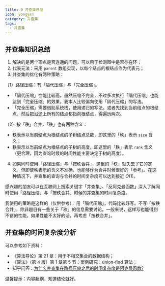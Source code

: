 ```yaml
---
title: 9 并查集总结
icon: yongyan
category: 并查集
tags:
  - 并查集
---
```


## 并查集知识总结

1. 解决的是两个顶点是否连通的问题，可以用于检测图中是否存在环；
2. 代表元法：采用 `parent` 数组实现，以每个结点的根结点作为代表元；
3. 并查集的优化有两种策略：

（1）路径压缩：有「隔代压缩」与「完全压缩」。

+ 「隔代压缩」性能比较高，虽然压缩不完全，不过多次执行「隔代压缩」也能达到「完全压缩」的效果，我本人比较偏向使用「隔代压缩」的写法。
+ 「完全压缩」需要借助系统栈，使用递归的写法。或者先找到当前结点的根结点，然后把沿途上所有的结点都指向根结点，得遍历两次。


（2）按「秩」合并，「秩」也有两种含义：

+ 秩表示以当前结点为根结点的子树结点总数，即这里的「秩」表示 `size` 含义；
+ 秩表示以当前结点为根结点的子树的高度，即这里的「秩」表示 `rank` 含义（更合理，因为查询时候的时间性能主要决定于树的高度）。

4. 如果同时使用「路径压缩」与「按秩合并」，这里的「秩」就失去了它的定义，但即使秩表示的含义不准确，也能够作为合并时候很好的「参考」。在这种情况下，并查集的查询与合并的时间复杂度可以达到接近 $O(1)$。

感兴趣的朋友可以在互联网上搜索关键字「并查集」、「反阿克曼函数」深入了解同时使用「路径压缩」与「按秩合并」时候的并查集的时间复杂度。

我使用的策略是这样的（仅供参考）：用「隔代压缩」，代码比较好写。不写「按秩合并」，除非题目有一些关于「秩」的信息需要讨论。一般来说，这样写也能得到不错的性能，如果性能不太好的话，再考虑「按秩合并」。

## 并查集的时间复杂度分析

可以参考如下资料：


+ 《算法导论》第 21 章：用于不相交集合的数据结构；
+ 《算法》（第 4 版）第 1 章第 5 节：案例研究：union-find 算法；
+ 知乎问答：[为什么并查集在路径压缩之后的时间复杂度是阿克曼函数?](https://www.zhihu.com/question/35090745)

温馨提示：内容超纲，知道结论就好。